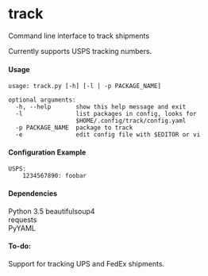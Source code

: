 # track
Command line interface to track shipments

Currently supports USPS tracking numbers.
  
#### Usage

    usage: track.py [-h] [-l | -p PACKAGE_NAME]
  
    optional arguments:
      -h, --help       show this help message and exit
      -l               list packages in config, looks for
                       $HOME/.config/track/config.yaml
      -p PACKAGE_NAME  package to track
      -e               edit config file with $EDITOR or vi

#### Configuration Example
    USPS:
        1234567890: foobar


#### Dependencies
Python 3.5
beautifulsoup4  
requests  
PyYAML  


#### To-do:

Support for tracking UPS and FedEx shipments.
